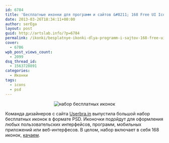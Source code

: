 ```yaml
---
id: 6784
title: 'Бесплатные иконки для программ и сайтов &#8211; 168 Free UI Icons'
date: 2013-03-26T18:34:11+00:00
author: serEga
layout: post
guid: http://artslab.info/?p=6784
permalink: /ikonki/besplatnye-ikonki-dlya-programm-i-sajtov-168-free-ui-icons/
cover:
  - 6786
wpb_post_views_count:
  - 2099
dsq_thread_id:
  - 1563728891
categories:
  - Иконки
tags:
  - icons
  - psd
---
```

<center>
  <img src="http://img.artslab.info/besplatnie_ikonki_psd.png" alt="набор бесплатных иконок" class="aligncenter size-medium wp-image-6785" srcset="http://img.artslab.info/besplatnie_ikonki_psd.png 400w, http://img.artslab.info/besplatnie_ikonki_psd-300x225.png 300w" sizes="(max-width: 400px) 100vw, 400px" />
</center>

Команда дизайнеров с сайта [Userbra.in](http://dribbble.com/shots/709942-Free-Ui-Icons) выпустила большой набор бесплатных иконок в формате PSD. Иконочки подойдут для оформления любых пользовательских интерфейсов, программ, мобильных приложений или веб-интерфесов. В целом, набор включает в себя 168 иконок, [качаем](http://cl.ly/112F0X3h3p3q).